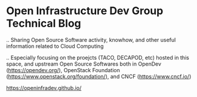 # Open Infrastructure Dev Group Technical Blog

.. Sharing Open Source Software activity, knowhow, and other useful information related to Cloud Computing

.. Especially focusing on the proejcts (TACO, DECAPOD, etc) hosted in this space, and upstream Open Source Softwares both in OpenDev (https://opendev.org/), OpenStack Foundation (https://www.openstack.org/foundation/), and CNCF (https://www.cncf.io/) 

https://openinfradev.github.io/


